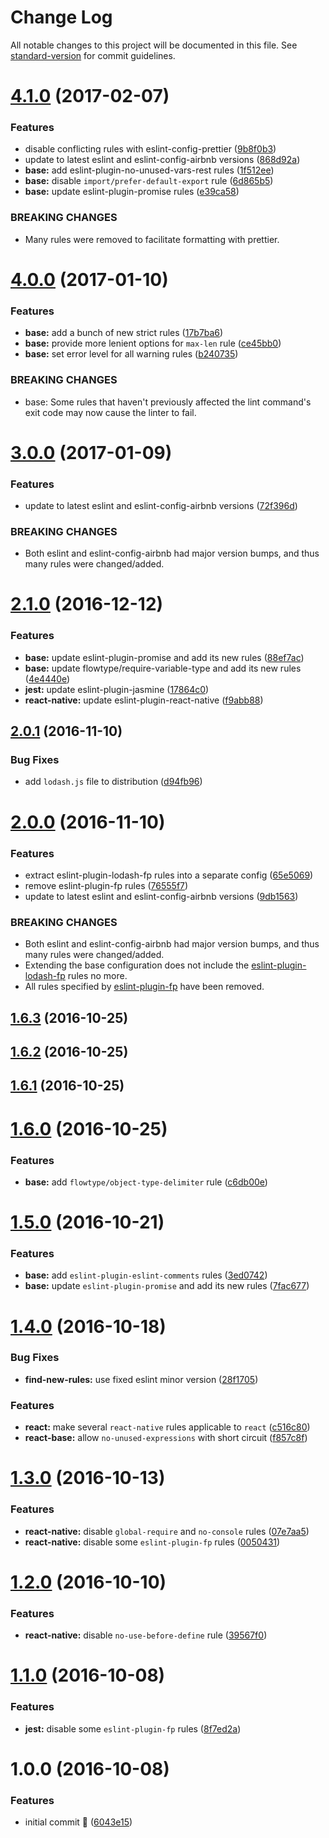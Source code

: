 # Change Log

All notable changes to this project will be documented in this file. See [standard-version](https://github.com/conventional-changelog/standard-version) for commit guidelines.

<a name="4.1.0"></a>
# [4.1.0](https://github.com/anvilabs/eslint-config-anvilabs/compare/v4.0.0...v4.1.0) (2017-02-07)


### Features

* disable conflicting rules with eslint-config-prettier ([9b8f0b3](https://github.com/anvilabs/eslint-config-anvilabs/commit/9b8f0b3))
* update to latest eslint and eslint-config-airbnb versions ([868d92a](https://github.com/anvilabs/eslint-config-anvilabs/commit/868d92a))
* **base:** add eslint-plugin-no-unused-vars-rest rules ([1f512ee](https://github.com/anvilabs/eslint-config-anvilabs/commit/1f512ee))
* **base:** disable `import/prefer-default-export` rule ([6d865b5](https://github.com/anvilabs/eslint-config-anvilabs/commit/6d865b5))
* **base:** update eslint-plugin-promise rules ([e39ca58](https://github.com/anvilabs/eslint-config-anvilabs/commit/e39ca58))


### BREAKING CHANGES

* Many rules were removed to facilitate formatting with
prettier.



<a name="4.0.0"></a>
# [4.0.0](https://github.com/anvilabs/eslint-config-anvilabs/compare/v3.0.0...v4.0.0) (2017-01-10)


### Features

* **base:** add a bunch of new strict rules ([17b7ba6](https://github.com/anvilabs/eslint-config-anvilabs/commit/17b7ba6))
* **base:** provide more lenient options for `max-len` rule ([ce45bb0](https://github.com/anvilabs/eslint-config-anvilabs/commit/ce45bb0))
* **base:** set error level for all warning rules ([b240735](https://github.com/anvilabs/eslint-config-anvilabs/commit/b240735))


### BREAKING CHANGES

* base: Some rules that haven't previously affected the lint command's exit code may now cause the linter to fail.



<a name="3.0.0"></a>
# [3.0.0](https://github.com/anvilabs/eslint-config-anvilabs/compare/v2.1.0...v3.0.0) (2017-01-09)


### Features

* update to latest eslint and eslint-config-airbnb versions ([72f396d](https://github.com/anvilabs/eslint-config-anvilabs/commit/72f396d))


### BREAKING CHANGES

* Both eslint and eslint-config-airbnb had major version bumps, and thus many rules were changed/added.



<a name="2.1.0"></a>
# [2.1.0](https://github.com/anvilabs/eslint-config-anvilabs/compare/v2.0.1...v2.1.0) (2016-12-12)


### Features

* **base:** update eslint-plugin-promise and add its new rules ([88ef7ac](https://github.com/anvilabs/eslint-config-anvilabs/commit/88ef7ac))
* **base:** update flowtype/require-variable-type and add its new rules ([4e4440e](https://github.com/anvilabs/eslint-config-anvilabs/commit/4e4440e))
* **jest:** update eslint-plugin-jasmine ([17864c0](https://github.com/anvilabs/eslint-config-anvilabs/commit/17864c0))
* **react-native:** update eslint-plugin-react-native ([f9abb88](https://github.com/anvilabs/eslint-config-anvilabs/commit/f9abb88))



<a name="2.0.1"></a>
## [2.0.1](https://github.com/anvilabs/eslint-config-anvilabs/compare/v2.0.0...v2.0.1) (2016-11-10)


### Bug Fixes

* add `lodash.js` file to distribution ([d94fb96](https://github.com/anvilabs/eslint-config-anvilabs/commit/d94fb96))



<a name="2.0.0"></a>
# [2.0.0](https://github.com/anvilabs/eslint-config-anvilabs/compare/v1.6.3...v2.0.0) (2016-11-10)


### Features

* extract eslint-plugin-lodash-fp rules into a separate config ([65e5069](https://github.com/anvilabs/eslint-config-anvilabs/commit/65e5069))
* remove eslint-plugin-fp rules ([76555f7](https://github.com/anvilabs/eslint-config-anvilabs/commit/76555f7))
* update to latest eslint and eslint-config-airbnb versions ([9db1563](https://github.com/anvilabs/eslint-config-anvilabs/commit/9db1563))


### BREAKING CHANGES

* Both eslint and eslint-config-airbnb had major version bumps, and thus many rules were changed/added.
* Extending the base configuration does not include the [eslint-plugin-lodash-fp](https://github.com/jfmengels/eslint-plugin-lodash-fp) rules no more.
* All rules specified by [eslint-plugin-fp](https://github.com/jfmengels/eslint-plugin-lodash-fp) have been removed.



<a name="1.6.3"></a>
## [1.6.3](https://github.com/anvilabs/eslint-config-anvilabs/compare/v1.6.2...v1.6.3) (2016-10-25)



<a name="1.6.2"></a>
## [1.6.2](https://github.com/anvilabs/eslint-config-anvilabs/compare/v1.6.1...v1.6.2) (2016-10-25)



<a name="1.6.1"></a>
## [1.6.1](https://github.com/anvilabs/eslint-config-anvilabs/compare/v1.6.0...v1.6.1) (2016-10-25)



<a name="1.6.0"></a>
# [1.6.0](https://github.com/anvilabs/eslint-config-anvilabs/compare/v1.5.0...v1.6.0) (2016-10-25)


### Features

* **base:** add `flowtype/object-type-delimiter` rule ([c6db00e](https://github.com/anvilabs/eslint-config-anvilabs/commit/c6db00e))



<a name="1.5.0"></a>
# [1.5.0](https://github.com/anvilabs/eslint-config-anvilabs/compare/v1.4.0...v1.5.0) (2016-10-21)


### Features

* **base:** add `eslint-plugin-eslint-comments` rules ([3ed0742](https://github.com/anvilabs/eslint-config-anvilabs/commit/3ed0742))
* **base:** update `eslint-plugin-promise` and add its new rules ([7fac677](https://github.com/anvilabs/eslint-config-anvilabs/commit/7fac677))



<a name="1.4.0"></a>
# [1.4.0](https://github.com/anvilabs/eslint-config-anvilabs/compare/v1.3.0...v1.4.0) (2016-10-18)


### Bug Fixes

* **find-new-rules:** use fixed eslint minor version ([28f1705](https://github.com/anvilabs/eslint-config-anvilabs/commit/28f1705))


### Features

* **react:** make several `react-native` rules applicable to `react` ([c516c80](https://github.com/anvilabs/eslint-config-anvilabs/commit/c516c80))
* **react-base:** allow `no-unused-expressions` with short circuit ([f857c8f](https://github.com/anvilabs/eslint-config-anvilabs/commit/f857c8f))



<a name="1.3.0"></a>
# [1.3.0](https://github.com/anvilabs/eslint-config-anvilabs/compare/v1.2.0...v1.3.0) (2016-10-13)


### Features

* **react-native:** disable `global-require` and `no-console` rules ([07e7aa5](https://github.com/anvilabs/eslint-config-anvilabs/commit/07e7aa5))
* **react-native:** disable some `eslint-plugin-fp` rules ([0050431](https://github.com/anvilabs/eslint-config-anvilabs/commit/0050431))



<a name="1.2.0"></a>
# [1.2.0](https://github.com/anvilabs/eslint-config-anvilabs/compare/v1.1.0...v1.2.0) (2016-10-10)


### Features

* **react-native:** disable `no-use-before-define` rule ([39567f0](https://github.com/anvilabs/eslint-config-anvilabs/commit/39567f0))



<a name="1.1.0"></a>
# [1.1.0](https://github.com/anvilabs/eslint-config-anvilabs/compare/v1.0.0...v1.1.0) (2016-10-08)


### Features

* **jest:** disable some `eslint-plugin-fp` rules ([8f7ed2a](https://github.com/anvilabs/eslint-config-anvilabs/commit/8f7ed2a))



<a name="1.0.0"></a>
# 1.0.0 (2016-10-08)


### Features

* initial commit 🐣 ([6043e15](https://github.com/anvilabs/eslint-config-anvilabs/commit/6043e15))
